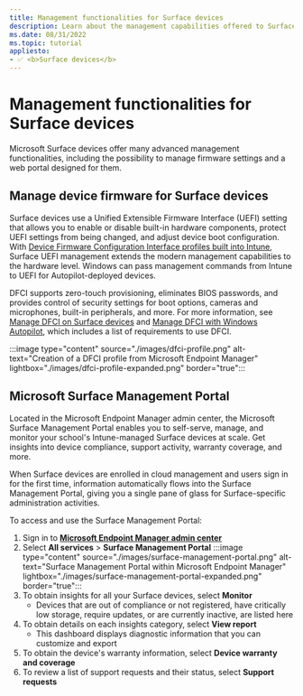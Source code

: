```yaml
---
title: Management functionalities for Surface devices
description: Learn about the management capabilities offered to Surface devices, including firmware management and the Surface Management Portal.
ms.date: 08/31/2022
ms.topic: tutorial
appliesto:
- ✅ <b>Surface devices</b>
---
```


# Management functionalities for Surface devices

Microsoft Surface devices offer many advanced management functionalities, including the possibility to manage firmware settings and a web portal designed for them.

## Manage device firmware for Surface devices

Surface devices use a Unified Extensible Firmware Interface (UEFI) setting that allows you to enable or disable built-in hardware components, protect UEFI settings from being changed, and adjust device boot configuration. With [Device Firmware Configuration Interface profiles built into Intune][INT-1], Surface UEFI management extends the modern management capabilities to the hardware level. Windows can pass management commands from Intune to UEFI for Autopilot-deployed devices.

DFCI supports zero-touch provisioning, eliminates BIOS passwords, and provides control of security settings for boot options, cameras and microphones, built-in peripherals, and more. For more information, see [Manage DFCI on Surface devices][SURF-1] and [Manage DFCI with Windows Autopilot][MEM-1], which includes a list of requirements to use DFCI.

:::image type="content" source="./images/dfci-profile.png" alt-text="Creation of a DFCI profile from Microsoft Endpoint Manager" lightbox="./images/dfci-profile-expanded.png" border="true":::

## Microsoft Surface Management Portal

Located in the Microsoft Endpoint Manager admin center, the Microsoft Surface Management Portal enables you to self-serve, manage, and monitor your school's Intune-managed Surface devices at scale. Get insights into device compliance, support activity, warranty coverage, and more.

When Surface devices are enrolled in cloud management and users sign in for the first time, information automatically flows into the Surface Management Portal, giving you a single pane of glass for Surface-specific administration activities.

To access and use the Surface Management Portal:

1. Sign in to <a href="https://endpoint.microsoft.com/" target="_blank"><b>Microsoft Endpoint Manager admin center</b></a>
1. Select **All services** > **Surface Management Portal**
    :::image type="content" source="./images/surface-management-portal.png" alt-text="Surface Management Portal within Microsoft Endpoint Manager" lightbox="./images/surface-management-portal-expanded.png" border="true":::
1. To obtain insights for all your Surface devices, select **Monitor**
    - Devices that are out of compliance or not registered, have critically low storage, require updates, or are currently inactive, are listed here
1. To obtain details on each insights category, select **View report**
    - This dashboard displays diagnostic information that you can customize and export
1. To obtain the device's warranty information, select **Device warranty and coverage**
1. To review a list of support requests and their status, select **Support requests**

<!-- Reference links in article -->

[INT-1]: /intune/configuration/device-firmware-configuration-interface-windows

[MEM-1]: /mem/autopilot/dfci-management

[SURF-1]: /surface/surface-manage-dfci-guide
